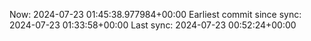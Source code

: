 Now: 2024-07-23 01:45:38.977984+00:00 Earliest commit since sync: 2024-07-23 01:33:58+00:00 Last sync: 2024-07-23 00:52:24+00:00
